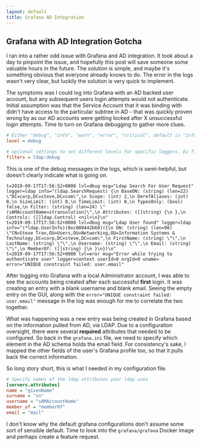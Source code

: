 ```yaml
---
layout: default
title: Grafana AD Integration
---
```


## Grafana with AD Integration Gotcha
I ran into a rather odd issue with Grafana and AD integration.  It took about a day to pinpoint the issue, and hopefully this post will save someone some valuable hours in the future.  The solution is simple, and maybe it's something obvious that everyone already knows to do.  The error in the logs wasn't very clear, but luckily the solution is very quick to implement.


The symptoms was I could log into Grafana with an AD backed user account, but any subsequent users login attempts would not authenticate.  Initial assumption was that the Service
Account that it was binding with didn't have access to the particular subtree in AD - that was quickly proven wrong by as our AD accounts were getting locked after X unsuccessful login attempts.  Time to turn on Grafana debugging to gather more clues.

```ini
# Either "debug", "info", "warn", "error", "critical", default is "info"
level = debug

# optional settings to set different levels for specific loggers. Ex filters = sqlstore:debug
filters = ldap:debug
```

This is one of the debug messages in the logs, which is semi-helpful, but doesn't clearly indicate what is going on.

```
t=2019-09-17T17:56:52+0000 lvl=dbug msg="Ldap Search For User Request" logger=ldap info="(ldap.SearchRequest) {\n BaseDN: (string) (len=22) \"DC=corp,DC=steve,DC=com\",\n Scope: (int) 2,\n DerefAliases: (int) 0,\n SizeLimit: (int) 0,\n TimeLimit: (int) 0,\n TypesOnly: (bool) false,\n Filter: (string) (len=24) \"(sAMAccountName=stransolution)\",\n Attributes: ([]string) {\n },\n Controls: ([]ldap.Control) <nil>\n}\n"
t=2019-09-17T17:56:52+0000 lvl=dbug msg="Ldap User found" logger=ldap info="(*ldap.UserInfo)(0xc000442b60)({\n DN: (string) (len=98) \"CN=Steve Tran,OU=Users,OU=Networking,OU=Information Systems & Technology,DC=corp,DC=steve,DC=com\",\n FirstName: (string) \"\",\n LastName: (string) \"\",\n Username: (string) \"\",\n Email: (string) \"\",\n MemberOf: ([]string) {\n }\n})\n"
t=2019-09-17T17:56:52+0000 lvl=eror msg="Error while trying to authenticate user" logger=context userId=0 orgId=0 uname= error="UNIQUE constraint failed: user.email"
```

After logging into Grafana with a local Administrator account, I was able to see the accounts being created after each successful **first** login.  It was creating an entry with a blank username and blank email.  Seeing the empty entry on the GUI, along with the `error="UNIQUE constraint failed: user.email"` message in the log was enough for me to correlate the two together.  

What was happening was a new entry was being created in Grafana based on the information pulled from AD, via LDAP.  Due to a configuration oversight, there were several **required** attributes that needed to be configured.  So back in the `grafana.ini` file, we need to specify which element in the AD schema holds the email field.  For consistency's sake, I mapped the other fields of the user's Grafana profile too, so that it pulls back the correct information.   

So long story short, this is what I needed in my configuration file.
```ini
# Specify names of the ldap attributes your ldap uses
[servers.attributes]
name = "givenName"
surname = "sn"
username = "sAMAccountName"
member_of = "memberOf"
email = "mail"
```

I don't know why the default grafana configurations don't assume some sort of sensible default.  Time to look into the `grafana/grafana` Docker image and perhaps create a feature request.
